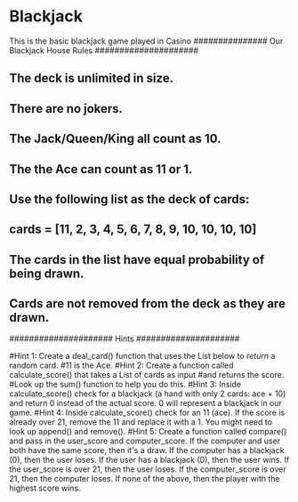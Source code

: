 # Blackjack
This is the basic blackjack game played in Casino
############### Our Blackjack House Rules #####################

## The deck is unlimited in size. 
## There are no jokers. 
## The Jack/Queen/King all count as 10.
## The the Ace can count as 11 or 1.
## Use the following list as the deck of cards:
## cards = [11, 2, 3, 4, 5, 6, 7, 8, 9, 10, 10, 10, 10]
## The cards in the list have equal probability of being drawn.
## Cards are not removed from the deck as they are drawn.

##################### Hints #####################


#Hint 1: Create a deal_card() function that uses the List below to *return* a random card.
#11 is the Ace.
#Hint 2: Create a function called calculate_score() that takes a List of cards as input 
#and returns the score. 
#Look up the sum() function to help you do this.
#Hint 3: Inside calculate_score() check for a blackjack (a hand with only 2 cards: ace + 10) and return 0 instead of the actual score. 0 will represent a blackjack in our game.
#Hint 4: Inside calculate_score() check for an 11 (ace). If the score is already over 21, remove the 11 and replace it with a 1. You might need to look up append() and remove().
#Hint 5: Create a function called compare() and pass in the user_score and computer_score. If the computer and user both have the same score, then it's a draw. If the computer has a blackjack (0), then the user loses. If the user has a blackjack (0), then the user wins. If the user_score is over 21, then the user loses. If the computer_score is over 21, then the computer loses. If none of the above, then the player with the highest score wins.

